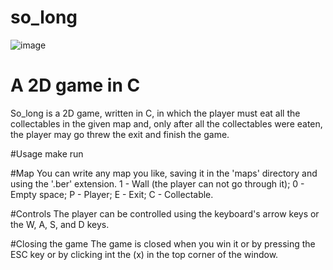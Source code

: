 # so_long

![image](https://github.com/leticia-paixao-wermelinger/so_long/assets/127577831/bc594322-a77f-4511-a2b5-0ce41d4332ca)

# A 2D game in C
So_long is a 2D game, written in C, in which the player must eat all the collectables in the given map and, only after all the collectables were eaten, the player may go threw the exit and finish the game. 

#Usage
make run

#Map
You can write any map you like, saving it in the 'maps' directory and using the '.ber' extension.
1 - Wall (the player can not go through it);
0 - Empty space;
P - Player;
E - Exit;
C - Collectable.

#Controls
The player can be controlled using the keyboard's arrow keys or the W, A, S, and D keys.

#Closing the game
The game is closed when you win it or by pressing the ESC key or by clicking int the (x) in the top corner of the window.
